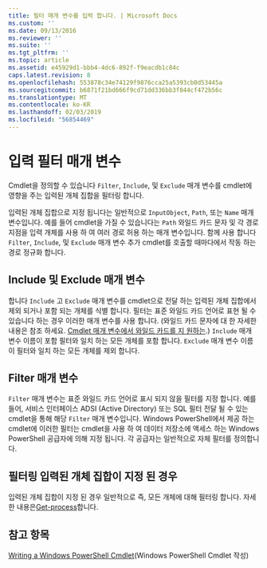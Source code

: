 ```yaml
---
title: 필터 매개 변수를 입력 합니다. | Microsoft Docs
ms.custom: ''
ms.date: 09/13/2016
ms.reviewer: ''
ms.suite: ''
ms.tgt_pltfrm: ''
ms.topic: article
ms.assetid: e45929d1-bbb4-4dc6-892f-f9eacdb1c84c
caps.latest.revision: 8
ms.openlocfilehash: 553878c34e74129f9876cca25a5393cb0d53445a
ms.sourcegitcommit: b6871f21bd666f9cd71dd336bb3f844cf472b56c
ms.translationtype: MT
ms.contentlocale: ko-KR
ms.lasthandoff: 02/03/2019
ms.locfileid: "56854469"
---
```

# <a name="input-filter-parameters"></a>입력 필터 매개 변수

Cmdlet을 정의할 수 있습니다 `Filter`, `Include`, 및 `Exclude` 매개 변수를 cmdlet에 영향을 주는 입력된 개체 집합을 필터링 합니다.

입력된 개체 집합으로 지정 됩니다는 일반적으로 `InputObject`, `Path`, 또는 `Name` 매개 변수입니다. 예를 들어 cmdlet을 가질 수 있습니다는 `Path` 와일드 카드 문자 및 각 경로 지점을 입력 개체를 사용 하 여 여러 경로 허용 하는 매개 변수입니다. 함께 사용 합니다 `Filter`, `Include`, 및 `Exclude` 매개 변수 추가 cmdlet를 호출할 때마다에서 작동 하는 경로 정규화 합니다.

## <a name="include-and-exclude-parameters"></a>Include 및 Exclude 매개 변수

합니다 `Include` 고 `Exclude` 매개 변수를 cmdlet으로 전달 하는 입력된 개체 집합에서 제외 되거나 포함 되는 개체를 식별 합니다. 필터는 표준 와일드 카드 언어로 표현 될 수 있습니다 하는 경우 이러한 매개 변수를 사용 합니다. (와일드 카드 문자에 대 한 자세한 내용은 참조 하세요. [Cmdlet 매개 변수에서 와일드 카드를 지 원하는](./supporting-wildcard-characters-in-cmdlet-parameters.md).) `Include` 매개 변수 이름이 포함 필터와 일치 하는 모든 개체를 포함 합니다. `Exclude` 매개 변수 이름이 필터와 일치 하는 모든 개체를 제외 합니다.

## <a name="filter-parameter"></a>Filter 매개 변수

`Filter` 매개 변수는 표준 와일드 카드 언어로 표시 되지 않을 필터를 지정 합니다. 예를 들어, 서비스 인터페이스 ADSI (Active Directory) 또는 SQL 필터 전달 될 수 있는 cmdlet을 통해 해당 `Filter` 매개 변수입니다. Windows PowerShell에서 제공 하는 cmdlet에 이러한 필터는 cmdlet을 사용 하 여 데이터 저장소에 액세스 하는 Windows PowerShell 공급자에 의해 지정 됩니다. 각 공급자는 일반적으로 자체 필터를 정의합니다.

## <a name="filtering-if-no-set-of-input-objects-is-specified"></a>필터링 입력된 개체 집합이 지정 된 경우

입력된 개체 집합이 지정 된 경우 일반적으로 즉, 모든 개체에 대해 필터링 합니다. 자세한 내용은[Get-process](/powershell/module/Microsoft.PowerShell.Management/Get-Process)합니다.

## <a name="see-also"></a>참고 항목

[Writing a Windows PowerShell Cmdlet](./writing-a-windows-powershell-cmdlet.md)(Windows PowerShell Cmdlet 작성)